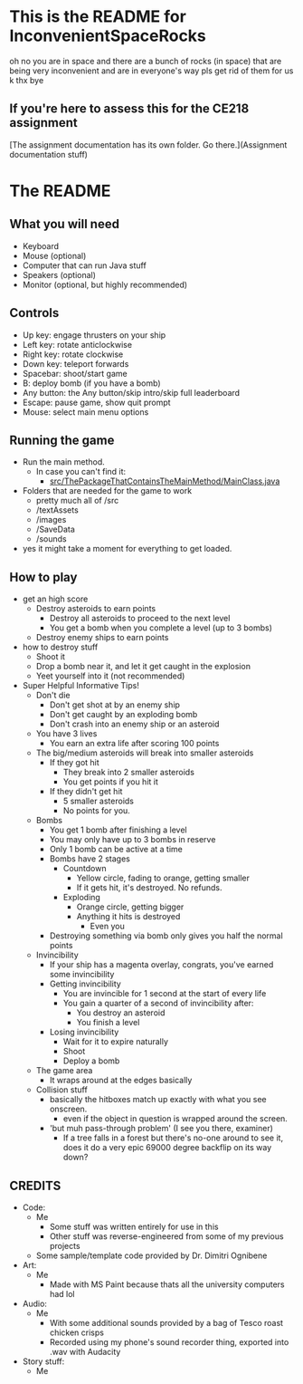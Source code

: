 # This is the README for InconvenientSpaceRocks

oh no you are in space and there are a bunch of rocks (in space)
that are being very inconvenient and are in everyone's way pls
get rid of them for us k thx bye

## If you're here to assess this for the CE218 assignment

[The assignment documentation has its own folder. Go there.](Assignment documentation stuff)

# The README

## What you will need

* Keyboard
* Mouse (optional)
* Computer that can run Java stuff
* Speakers (optional)
* Monitor (optional, but highly recommended)

## Controls

* Up key: engage thrusters on your ship
* Left key: rotate anticlockwise
* Right key: rotate clockwise
* Down key: teleport forwards
* Spacebar: shoot/start game
* B: deploy bomb (if you have a bomb)
* Any button: the Any button/skip intro/skip full leaderboard
* Escape: pause game, show quit prompt
* Mouse: select main menu options

## Running the game

* Run the main method.
    * In case you can't find it:
        * [src/ThePackageThatContainsTheMainMethod/MainClass.java](src/ThePackageThatContainsTheMainMethod/MainClass.java)
* Folders that are needed for the game to work
    * pretty much all of /src
    * /textAssets
    * /images
    * /SaveData
    * /sounds
* yes it might take a moment for everything to get loaded.

## How to play

* get an high score
    * Destroy asteroids to earn points
        * Destroy all asteroids to proceed to the next level
        * You get a bomb when you complete a level (up to 3 bombs)
    * Destroy enemy ships to earn points
* how to destroy stuff
    * Shoot it
    * Drop a bomb near it, and let it get caught in the explosion
    * Yeet yourself into it (not recommended)
* Super Helpful Informative Tips!
    * Don't die
        * Don't get shot at by an enemy ship
        * Don't get caught by an exploding bomb
        * Don't crash into an enemy ship or an asteroid
    * You have 3 lives
        * You earn an extra life after scoring 100 points
    * The big/medium asteroids will break into smaller asteroids
        * If they got hit
            * They break into 2 smaller asteroids
            * You get points if you hit it
        * If they didn't get hit
            * 5 smaller asteroids
            * No points for you.
    * Bombs
        * You get 1 bomb after finishing a level
        * You may only have up to 3 bombs in reserve
        * Only 1 bomb can be active at a time
        * Bombs have 2 stages
            * Countdown
                * Yellow circle, fading to orange, getting smaller
                * If it gets hit, it's destroyed. No refunds.
            * Exploding
                * Orange circle, getting bigger
                * Anything it hits is destroyed
                    * Even you
        * Destroying something via bomb only gives you half the normal points
    * Invincibility
        * If your ship has a magenta overlay, congrats, you've earned some invincibility
        * Getting invincibility
            * You are invincible for 1 second at the start of every life
            * You gain a quarter of a second of invincibility after:
                * You destroy an asteroid
                * You finish a level
        * Losing invincibility
            * Wait for it to expire naturally
            * Shoot
            * Deploy a bomb
    * The game area
        * It wraps around at the edges basically
    * Collision stuff
        * basically the hitboxes match up exactly with what you see onscreen.
            * even if the object in question is wrapped around the screen.
        * 'but muh pass-through problem' (I see you there, examiner)
            * If a tree falls in a forest but there's no-one around to see it,
            does it do a very epic 69000 degree backflip on its way down?
    
## CREDITS

* Code:
    * Me
        * Some stuff was written entirely for use in this
        * Other stuff was reverse-engineered from some of my previous projects
    * Some sample/template code provided by Dr. Dimitri Ognibene
* Art:
    * Me
        * Made with MS Paint because thats all the university computers had lol
* Audio:
    * Me
        * With some additional sounds provided by a bag of Tesco roast chicken crisps
        * Recorded using my phone's sound recorder thing, exported into .wav with Audacity
* Story stuff:
    * Me
    